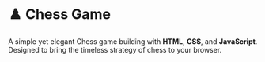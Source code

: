 # ♟️ Chess Game

A simple yet elegant Chess game building with **HTML**, **CSS**, and **JavaScript**.  
Designed to bring the timeless strategy of chess to your browser.
